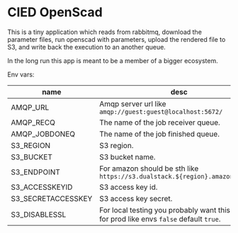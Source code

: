 # CIED OpenScad

This is a tiny application which reads from rabbitmq, 
download the parameter files, run openscad with parameters, 
upload the rendered file to S3, and write back the execution to 
an another queue.

In the long run this app is meant to be a member of a bigger ecosystem.

Env vars:

| name               | desc     |
| ---                | ------   |
| AMQP_URL           | Amqp server url like `amqp://guest:guest@localhost:5672/`|
| AMQP_RECQ          | The name of the job receiver queue. |
| AMQP_JOBDONEQ      | The name of the job finished queue. |
| S3_REGION          | S3 region. |
| S3_BUCKET          | S3 bucket name. |
| S3_ENDPOINT        | For amazon should be sth like `https://s3.dualstack.${region}.amazonaws.com` |
| S3_ACCESSKEYID     | S3 access key id. |
| S3_SECRETACCESSKEY | S3 access key secret. |
| S3_DISABLESSL      | For local testing you probably want this to `true` for prod like envs `false` default `true`. |
